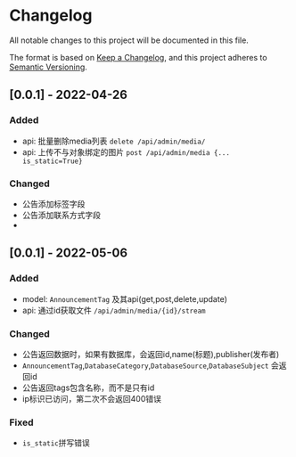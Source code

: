 # Changelog
All notable changes to this project will be documented in this file.

The format is based on [Keep a Changelog](https://keepachangelog.com/en/1.0.0/),
and this project adheres to [Semantic Versioning](https://semver.org/spec/v2.0.0.html).

## [0.0.1] - 2022-04-26  
### Added
- api: 批量删除media列表 `delete /api/admin/media/`
- api: 上传不与对象绑定的图片 `post /api/admin/media {... is_static=True}`

### Changed
- 公告添加标签字段
- 公告添加联系方式字段
- 
## [0.0.1] - 2022-05-06
### Added
- model: `AnnouncementTag` 及其api(get,post,delete,update)
- api: 通过id获取文件 `/api/admin/media/{id}/stream`
### Changed
- 公告返回数据时，如果有数据库，会返回id,name(标题),publisher(发布者)
- `AnnouncementTag`,`DatabaseCategory`,`DatabaseSource`,`DatabaseSubject` 会返回id
- 公告返回tags包含名称，而不是只有id
- ip标识已访问，第二次不会返回400错误
### Fixed
- `is_static`拼写错误